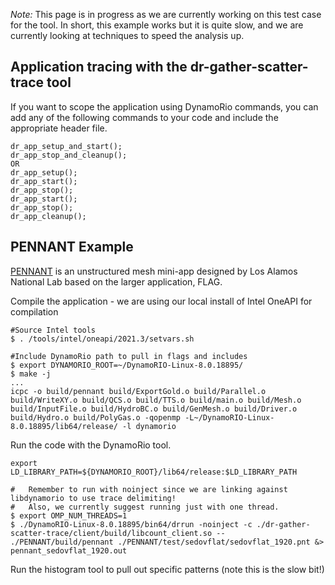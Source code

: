*Note:* This page is in progress as we are currently working on this test case for the tool. In short, this example works but it is quite slow, and we are currently looking at techniques to speed the analysis up. 

## Application tracing with the dr-gather-scatter-trace tool

If you want to scope the application using DynamoRio commands, you can add any of the following commands to your code and include the appropriate header file.

```
dr_app_setup_and_start();
dr_app_stop_and_cleanup();
OR 
dr_app_setup();
dr_app_start();
dr_app_stop();
dr_app_start();
dr_app_stop();
dr_app_cleanup();
```


## PENNANT Example
[PENNANT](https://github.com/lanl/PENNANT) is an unstructured mesh mini-app designed by Los Alamos National Lab based on the larger application, FLAG. 

Compile the application - we are using our local install of Intel OneAPI for compilation

```
#Source Intel tools
$ . /tools/intel/oneapi/2021.3/setvars.sh

#Include DynamoRio path to pull in flags and includes
$ export DYNAMORIO_ROOT=~/DynamoRIO-Linux-8.0.18895/
$ make -j
...
icpc -o build/pennant build/ExportGold.o build/Parallel.o build/WriteXY.o build/QCS.o build/TTS.o build/main.o build/Mesh.o build/InputFile.o build/HydroBC.o build/GenMesh.o build/Driver.o build/Hydro.o build/PolyGas.o -qopenmp -L~/DynamoRIO-Linux-8.0.18895/lib64/release/ -l dynamorio
```

Run the code with the DynamoRio tool. 
```
export LD_LIBRARY_PATH=${DYNAMORIO_ROOT}/lib64/release:$LD_LIBRARY_PATH

#   Remember to run with noinject since we are linking against libdynamorio to use trace delimiting!
#   Also, we currently suggest running just with one thread.
$ export OMP_NUM_THREADS=1
$ ./DynamoRIO-Linux-8.0.18895/bin64/drrun -noinject -c ./dr-gather-scatter-trace/client/build/libcount_client.so -- ./PENNANT/build/pennant ./PENNANT/test/sedovflat/sedovflat_1920.pnt &> pennant_sedovflat_1920.out
```

Run the histogram tool to pull out specific patterns (note this is the slow bit!)
```

```
